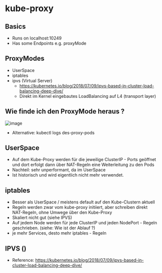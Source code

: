 # kube-proxy 

## Basics 

  * Runs on localhost:10249
  * Has some Endpoints e.g. proxyMode



## ProxyModes 

  * UserSpace
  * iptables
  * ipvs (Virtual Server)
    * https://kubernetes.io/blog/2018/07/09/ipvs-based-in-cluster-load-balancing-deep-dive/
    * Direkt im Kernel eingebautes LoadBalancing auf L4 (transport layer)

## Wie finde ich den ProxyMode heraus ? 

 ![image](https://github.com/jmetzger/training-kubernetes-networking/assets/1933318/31ff3ae4-7b30-4ca1-908d-38b83afd1b7f)

  * Alternative: kubectl logs des-proxy-pods

## UserSpace 

  * Auf dem Kube-Proxy werden für die jeweilige ClusterIP - Ports geöffnet und dort erfolgt dann über NAT-Regeln eine Weiterleitung zu den Pods 
  * Nachteil: sehr unperformant, da im UserSpace
  * Ist historisch und wird eigentlich nicht mehr verwendet. 

## iptables 

  * Besser als UserSpace / meistens default auf den Kube-Clustern aktuell
  * Regeln werden zwar vom kube-proxy initiiert, aber schreiben direkt NAT-Regeln, ohne Umwege über den Kube-Proxy 
  * Skaliert nicht gut (siehe IPVS)
  * Auf jedem Node werden für jede ClusterIP und jeden NodePort - Regeln geschrieben. (siehe: Wie ist der Ablauf ?) 
  * je mehr Services, desto mehr iptables - Regeln

## IPVS ()

  * Reference: https://kubernetes.io/blog/2018/07/09/ipvs-based-in-cluster-load-balancing-deep-dive/
   
